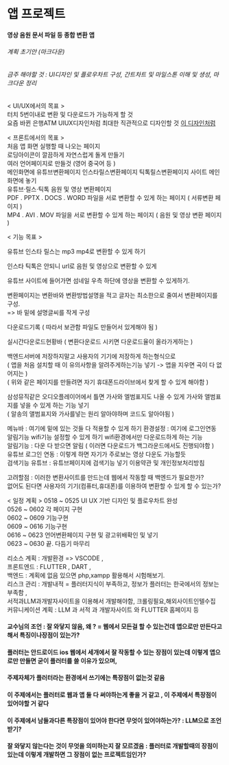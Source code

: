 # 앱 프로젝트
#### 영상 음원 문서 파일 등 종합 변환 앱
###### 계획 초기안 (마크다운)
###### 금주 해야할 것 : UI디자인 및 플로우차트 구성, 간트차트 및 마일스톤 이해 및 생성, 마크다운 정리

< UI/UX에서의 목표 > <br>
터치 5번이내로 변환 및 다운로드가 가능하게 할 것<br>
요즘 바뀐 은행ATM UIUX디자인처럼 최대한 직관적으로 디자인할 것 [이 디자인처럼](https://outstanding.kr/senioratm20220126)


< 프론트에서의 목표 > <br>
처음 앱 화면 실행할 때 나오는 페이지 <br>
로딩아이콘이 깔끔하게 자연스럽게 돌게 만들기<br>
여러 언어페이지로 만들것 (영어 중국어 등 ) <br>
메인화면에 유튜브변환페이지 인스타릴스변환페이지 틱톡릴스변환페이지 사이트 메인화면에 놓기<br>
유튜브·릴스·틱톡 음원 및 영상 변환페이지 <br> 
PDF . PPTX . DOCS . WORD 파일을 서로 변환할 수 있게 하는 페이지 ( 서류변환 페이지 ) <br>
MP4 . AVI . MOV 파일을 서로 변환할 수 있게 하는 페이지 ( 음원 및 영상 변환 페이지 )<br>

 
< 기능 목표 >

유튜브 인스타 릴스는 mp3 mp4로 변환할 수 있게 하기 <br>

인스타 틱톡은 안되니 url로 음원 및 영상으로 변환할 수 있게<br> 

유튜브 사이트에 들어가면 섬네일 우측 하단에 영상을 변환할 수 있게하기.<br>

변환페이지는 변환바와 변환방법설명을 적고 글자는 최소한으로 줄여서 변환페이지를 구성. <br>
=> 바 밑에 설명글씨를 작게 구성<br>
  
다운로드기록 ( 따라서 보관함 파일도 만들어서 있게해야 됨 ) 
  
실시간다운로드현황바 ( 변환다운로드 시키면 다운로드율이 올라가게하는 )
  
백엔드서버에 저장하지말고 사용자의 기기에 저장하게 하는형식으로 <br>
( 앱을 처음 설치할 때 이 유의사항을 알려주게하는기능 넣기 -> 앱을 지우면 곡이 다 없어지는 ) <br>
( 위와 같은 페이지를 만들려면 자기 휴대폰드라이브에서 찾게 할 수 있게 해야함 ) <br>

삼성뮤직같은 오디오플레이어에서 틀면 가사와 엘범표지도 나올 수 있게 가사와 앨범표지를 넣을 수 있게 하는 기능 넣기<br>
( 알송의 앨범표지와 가사를넣는 원리 알아야하며 코드도 알아야됨 )



메뉴바 : 여기에 밑에 있는 것들 다 적용할 수 있게 하기
환경설정 : 여기에 로그인연동 알림기능 wifi기능 설정할 수 있게 하기
wifi환경에서만 다운로드하게 하는 기능 <br>
알림기능 : 다운 다 받으면 알림 ( 이러면 다운로드가 백그라운드에서도 진행되야함 )<br>
유튜브 로그인 연동 : 이렇게 하면 자기가 주로보는 영상 다운도 가능할듯  
검색기능 유튜브 : 유튜브페이지에 검색기능 넣기
이용약관 및 개인정보처리방침 

고려할점 :
이러한 변환사이트를 만드는데 웹에서 작동할 때 백엔드가 필요한가? <br>
없어도 된다면 사용자의 기기(컴퓨터,휴대폰)를 이용하여 변환할 수 있게 할 수 있는가? 
  
< 일정 계획 >
  0518 ~ 0525 UI UX 기반 디자인 및 플로우차트 완성 <br>
  0526 ~ 0602 각 페이지 구현<br>
  0602 ~ 0609 기능구현<br>
  0609 ~ 0616 기능구현<br>
  0616 ~ 0623 언어변환페이지 구현 및 광고위배확인 및 넣기<br>
  0623 ~ 0630 끝. 다듬기 마무리<br>

  리소스 계획 : 개발환경 => VSCODE , <br>
  프론트엔드 : FLUTTER , DART , <br>
  백엔드 : 계획에 없음 있으면 php,xampp 활용해서 시험해보기.<br>
  리스크 관리 : 개발내적 = 플러터지식이 부족하고, 정보가 플러터는 한국에서의 정보는 부족함 , <br>서적과LLM과개발자사이트을 이용해서 개발해야함, 크롤링필요,해외사이트인텔수집<br>
  커뮤니케이션 계획 : LLM 과 서적 과 개발자사이트 와 FLUTTER 홈페이지 등


#### 교수님의 조언 : 잘 와닿지 않음, 왜 ? = 웹에서 모든걸 할 수 있는건데 앱으로만 만든다고해서 특징이나장점이 있는가?
#### 플러터는 안드로이드 ios 웹에서 세개에서 잘 작동할 수 있는 장점이 있는데 이렇게 앱으로만 만들면 굳이 플러터를 쓸 이유가 있으며,
#### 주제자체가 플러터라는 환경에서 쓰기에는 특장점이 없는것 같음
#### 이 주제에서는 플러터로 웹과 앱 둘 다 써야하는게 좋을 거 같고 , 이 주제에서 특장점이 있어야할 거 같다
#### 이 주제에서 남들과다른 특장점이 있어야 한다면 무엇이 있어야하는가? : LLM으로 조언받기?
#### 잘 와닿지 않는다는 것이 무엇을 의미하는지 잘 모르겠음 : 플러터로 개발할때의 장점이 있는데 이렇게 개발하면 그 장점이 없는 프로젝트임인가?
